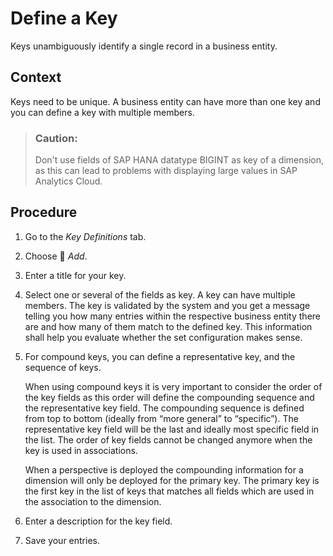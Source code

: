 <!-- loio9748bab194d94b9085eae7a139b55097 -->

<link rel="stylesheet" type="text/css" href="../css/sap-icons.css"/>

# Define a Key

Keys unambiguously identify a single record in a business entity.



## Context

Keys need to be unique. A business entity can have more than one key and you can define a key with multiple members.

> ### Caution:  
> Don't use fields of SAP HANA datatype BIGINT as key of a dimension, as this can lead to problems with displaying large values in SAP Analytics Cloud.



## Procedure

1.  Go to the *Key Definitions* tab.

2.  Choose <span class="FPA-icons-V3"></span> *Add*.

3.  Enter a title for your key.

4.  Select one or several of the fields as key. A key can have multiple members. The key is validated by the system and you get a message telling you how many entries within the respective business entity there are and how many of them match to the defined key. This information shall help you evaluate whether the set configuration makes sense.

5.  For compound keys, you can define a representative key, and the sequence of keys.

    When using compound keys it is very important to consider the order of the key fields as this order will define the compounding sequence and the representative key field. The compounding sequence is defined from top to bottom \(ideally from “more general” to “specific”\). The representative key field will be the last and ideally most specific field in the list. The order of key fields cannot be changed anymore when the key is used in associations.

    When a perspective is deployed the compounding information for a dimension will only be deployed for the primary key. The primary key is the first key in the list of keys that matches all fields which are used in the association to the dimension.

6.  Enter a description for the key field.

7.  Save your entries.


